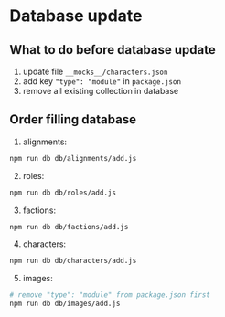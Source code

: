 # Database update

## What to do before database update
1. update file `__mocks__/characters.json`
2. add key `"type": "module"` in `package.json`
3. remove all existing collection in database 

## Order filling database
1. alignments:
```bash
npm run db db/alignments/add.js
```

2. roles:
```bash
npm run db db/roles/add.js
```

3. factions:
```bash
npm run db db/factions/add.js
```

4. characters:
```bash
npm run db db/characters/add.js
```

5. images:
```bash
# remove "type": "module" from package.json first
npm run db db/images/add.js
```
